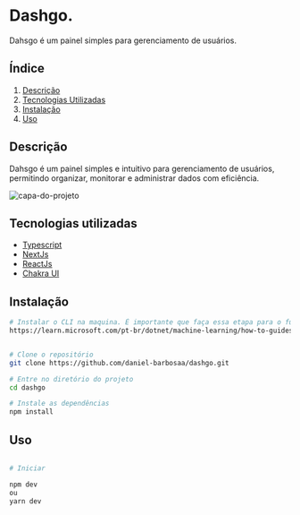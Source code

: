 # Dashgo.

Dahsgo é um painel simples para gerenciamento de usuários.

##  Índice

1. [Descrição](#descrição)
2. [Tecnologias Utilizadas](#tecnologias-utilizadas)
3. [Instalação](#instalação)
4. [Uso](#uso)


## Descrição 

Dahsgo é um painel simples e intuitivo para gerenciamento de usuários, permitindo organizar, monitorar e administrar dados com eficiência.

<img src="https://github.com/user-attachments/assets/793118b8-aa36-4218-ac4a-b41d6877d032" alt="capa-do-projeto">

## Tecnologias utilizadas 

- [Typescript](https://www.typescriptlang.org/docs/)
- [NextJs](https://nextjs.org/docs)
- [ReactJs](https://legacy.reactjs.org/docs/getting-started.html)
- [Chakra UI](https://v2.chakra-ui.com/docs/components)


## Instalação

```sh
# Instalar o CLI na maquina. É importante que faça essa etapa para o funcionamento correto da aplicação
https://learn.microsoft.com/pt-br/dotnet/machine-learning/how-to-guides/install-ml-net-cli?tabs=windows


# Clone o repositório
git clone https://github.com/daniel-barbosaa/dashgo.git

# Entre no diretório do projeto
cd dashgo

# Instale as dependências
npm install

```

## Uso

```sh

# Iniciar

npm dev
ou
yarn dev
